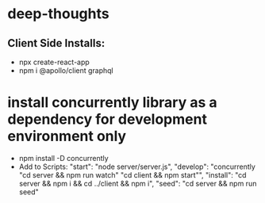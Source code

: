 # deep-thoughts

## Client Side Installs: 
* npx create-react-app <name>
* npm i @apollo/client graphql

# install concurrently library as a dependency for development environment only
* npm install -D concurrently
* Add to Scripts: 
    "start": "node server/server.js",
    "develop": "concurrently \"cd server && npm run watch\" \"cd client && npm start\"",
    "install": "cd server && npm i && cd ../client && npm i",
    "seed": "cd server && npm run seed"